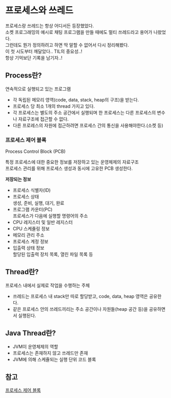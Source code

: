 # 프로세스와 쓰레드

프로세스랑 쓰레드는 항상 어디서든 등장했었다.  
소켓 프로그래밍의 예시로 채팅 프로그램을 만들 때에도 멀티 쓰레드라고 용어가 나왔었다.  
그런데도 뭔가 정의하려고 하면 딱 말할 수 없어서 다시 정리해봤다.  
이 첫 시도부터 깨달았다.. TIL의 중요성..!  
항상 기억보단 기록을 남기자..!

## Process란?

연속적으로 실행되고 있는 프로그램

- 각 독립된 메모리 영역(code, data, stack, heap의 구조)을 받는다.
- 프로세스 당 최소 1개의 thread 가지고 있다.
- 각 프로세스는 별도의 주소 공간에서 실행되며 한 프로세스는 다른 프로세스의 변수나 자료구조에 접근할 수 없다.
- 다른 프로레스의 자원에 접근하려면 프로세스 간의 통신을 사용해야한다.(소켓 등)

### 프로세스 제어 블록
Process Control Block (PCB)  

특정 프로세스에 대한 중요한 정보를 저장하고 있는 운영체제의 자료구조  
프로세스 관리를 위해 프로세스 생성과 동시에 고유한 PCB 생성한다.

**저장되는 정보**
- 프로세스 식별자(ID)
- 프로세스 상태  
    생성, 준비, 실행, 대기, 완료
- 프로그램 카운터(PC)  
    프로세스가 다음에 실행할 명령어의 주소
- CPU 레지스터 및 일반 레지스터
- CPU 스케쥴링 정보
- 메모리 관리 주소
- 프로세스 계정 정보
- 입출력 상태 정보  
    할당된 입출력 장치 목록, 열린 파일 목록 등

## Thread란?

프로세스 내에서 실제로 작업을 수행하는 주체

- 쓰레드는 프로세스 내 stack만 따로 할당받고, code, data, heap 영역은 공유한다.
- 같은 프로세스 안의 쓰레드끼리는 주소 공간이나 자원들(heap 공간 등)을 공유하면서 실행된다.

## Java Thread란?

- JVM이 운영체제의 역할
- 프로세스는 존재하지 않고 쓰레드만 존재
- JVM에 의해 스케쥴되는 실행 단위 코드 블록


## 참고
[프로세스 제어 블록](https://ko.wikipedia.org/wiki/%ED%94%84%EB%A1%9C%EC%84%B8%EC%8A%A4_%EC%A0%9C%EC%96%B4_%EB%B8%94%EB%A1%9D)
